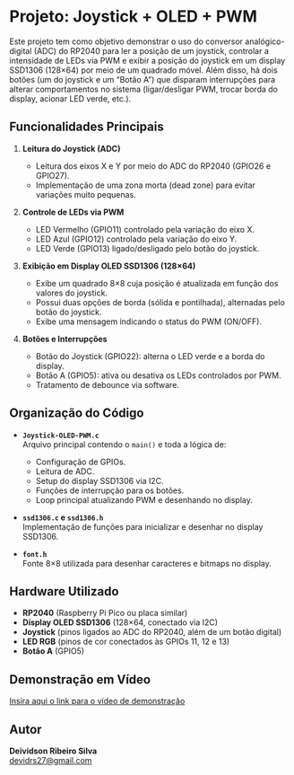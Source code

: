 # Projeto: Joystick + OLED + PWM

Este projeto tem como objetivo demonstrar o uso do conversor analógico-digital (ADC) do RP2040 para ler a posição de um joystick, controlar a intensidade de LEDs via PWM e exibir a posição do joystick em um display SSD1306 (128×64) por meio de um quadrado móvel. Além disso, há dois botões (um do joystick e um “Botão A”) que disparam interrupções para alterar comportamentos no sistema (ligar/desligar PWM, trocar borda do display, acionar LED verde, etc.).

## Funcionalidades Principais

1. **Leitura do Joystick (ADC)**
   - Leitura dos eixos X e Y por meio do ADC do RP2040 (GPIO26 e GPIO27).
   - Implementação de uma zona morta (dead zone) para evitar variações muito pequenas.

2. **Controle de LEDs via PWM**
   - LED Vermelho (GPIO11) controlado pela variação do eixo X.
   - LED Azul (GPIO12) controlado pela variação do eixo Y.
   - LED Verde (GPIO13) ligado/desligado pelo botão do joystick.

3. **Exibição em Display OLED SSD1306 (128×64)**
   - Exibe um quadrado 8×8 cuja posição é atualizada em função dos valores do joystick.
   - Possui duas opções de borda (sólida e pontilhada), alternadas pelo botão do joystick.
   - Exibe uma mensagem indicando o status do PWM (ON/OFF).

4. **Botões e Interrupções**
   - Botão do Joystick (GPIO22): alterna o LED verde e a borda do display.
   - Botão A (GPIO5): ativa ou desativa os LEDs controlados por PWM.
   - Tratamento de debounce via software.

## Organização do Código

- **`Joystick-OLED-PWM.c`**  
  Arquivo principal contendo o `main()` e toda a lógica de:
  - Configuração de GPIOs.
  - Leitura de ADC.
  - Setup do display SSD1306 via I2C.
  - Funções de interrupção para os botões.
  - Loop principal atualizando PWM e desenhando no display.

- **`ssd1306.c` e `ssd1306.h`**  
  Implementação de funções para inicializar e desenhar no display SSD1306.

- **`font.h`**  
  Fonte 8×8 utilizada para desenhar caracteres e bitmaps no display.

## Hardware Utilizado

- **RP2040** (Raspberry Pi Pico ou placa similar)
- **Display OLED SSD1306** (128×64, conectado via I2C)
- **Joystick** (pinos ligados ao ADC do RP2040, além de um botão digital)
- **LED RGB** (pinos de cor conectados às GPIOs 11, 12 e 13)
- **Botão A** (GPIO5)

## Demonstração em Vídeo

[Insira aqui o link para o vídeo de demonstração](https://exemplo.com/video)

## Autor

**Deividson Ribeiro Silva**  
[devidrs27@gmail.com](mailto:devidrs27@gmail.com)
